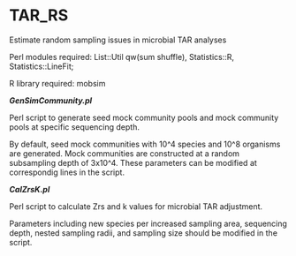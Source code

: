 # TAR_RS
Estimate random sampling issues in microbial TAR analyses

Perl modules required: List::Util qw(sum shuffle), Statistics::R, Statistics::LineFit;

R library required: mobsim

<b><i>GenSimCommunity.pl</i></b>

Perl script to generate seed mock community pools and mock community pools at specific sequencing depth. 

By default, seed mock communities with 10^4 species and 10^8 organisms are generated. Mock communities are constructed at a random subsampling depth of 3x10^4. These parameters can be modified at correspondig lines in the script. 

<b><i>CalZrsK.pl</i></b>

Perl script to calculate Zrs and k values for microbial TAR adjustment. 

Parameters including new species per increased sampling area, sequencing depth, nested sampling radii, and sampling size should be modified in the script. 

